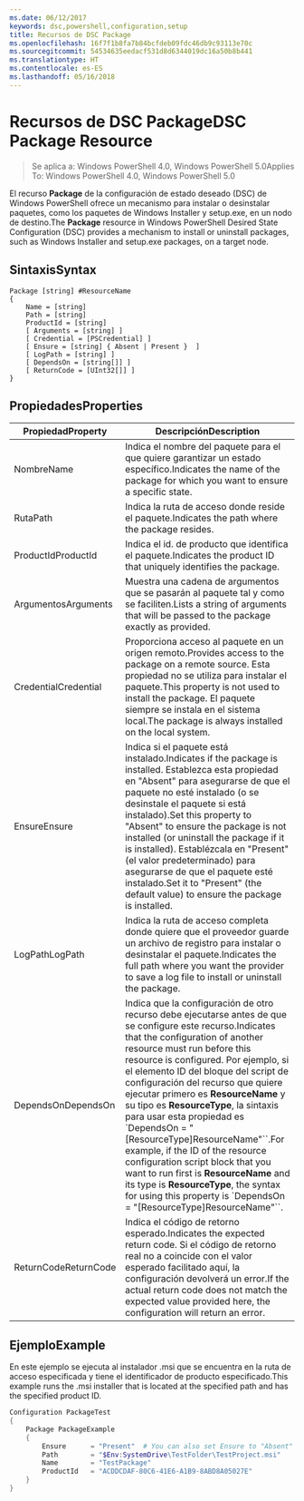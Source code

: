 ```yaml
---
ms.date: 06/12/2017
keywords: dsc,powershell,configuration,setup
title: Recursos de DSC Package
ms.openlocfilehash: 16f7f1b8fa7b84bcfdeb09fdc46db9c93113e70c
ms.sourcegitcommit: 54534635eedacf531d8d6344019dc16a50b8b441
ms.translationtype: HT
ms.contentlocale: es-ES
ms.lasthandoff: 05/16/2018
---
```

# <a name="dsc-package-resource"></a><span data-ttu-id="37d90-103">Recursos de DSC Package</span><span class="sxs-lookup"><span data-stu-id="37d90-103">DSC Package Resource</span></span>

> <span data-ttu-id="37d90-104">Se aplica a: Windows PowerShell 4.0, Windows PowerShell 5.0</span><span class="sxs-lookup"><span data-stu-id="37d90-104">Applies To: Windows PowerShell 4.0, Windows PowerShell 5.0</span></span>

<span data-ttu-id="37d90-105">El recurso **Package** de la configuración de estado deseado (DSC) de Windows PowerShell ofrece un mecanismo para instalar o desinstalar paquetes, como los paquetes de Windows Installer y setup.exe, en un nodo de destino.</span><span class="sxs-lookup"><span data-stu-id="37d90-105">The **Package** resource in Windows PowerShell Desired State Configuration (DSC) provides a mechanism to install or uninstall packages, such as Windows Installer and setup.exe packages, on a target node.</span></span>

## <a name="syntax"></a><span data-ttu-id="37d90-106">Sintaxis</span><span class="sxs-lookup"><span data-stu-id="37d90-106">Syntax</span></span>

```
Package [string] #ResourceName
{
    Name = [string]
    Path = [string]
    ProductId = [string]
    [ Arguments = [string] ]
    [ Credential = [PSCredential] ]
    [ Ensure = [string] { Absent | Present }  ]
    [ LogPath = [string] ]
    [ DependsOn = [string[]] ]
    [ ReturnCode = [UInt32[]] ]
}
```

## <a name="properties"></a><span data-ttu-id="37d90-107">Propiedades</span><span class="sxs-lookup"><span data-stu-id="37d90-107">Properties</span></span>
|  <span data-ttu-id="37d90-108">Propiedad</span><span class="sxs-lookup"><span data-stu-id="37d90-108">Property</span></span>  |  <span data-ttu-id="37d90-109">Descripción</span><span class="sxs-lookup"><span data-stu-id="37d90-109">Description</span></span>   |
|---|---|
| <span data-ttu-id="37d90-110">Nombre</span><span class="sxs-lookup"><span data-stu-id="37d90-110">Name</span></span>| <span data-ttu-id="37d90-111">Indica el nombre del paquete para el que quiere garantizar un estado específico.</span><span class="sxs-lookup"><span data-stu-id="37d90-111">Indicates the name of the package for which you want to ensure a specific state.</span></span>|
| <span data-ttu-id="37d90-112">Ruta</span><span class="sxs-lookup"><span data-stu-id="37d90-112">Path</span></span>| <span data-ttu-id="37d90-113">Indica la ruta de acceso donde reside el paquete.</span><span class="sxs-lookup"><span data-stu-id="37d90-113">Indicates the path where the package resides.</span></span>|
| <span data-ttu-id="37d90-114">ProductId</span><span class="sxs-lookup"><span data-stu-id="37d90-114">ProductId</span></span>| <span data-ttu-id="37d90-115">Indica el id. de producto que identifica el paquete.</span><span class="sxs-lookup"><span data-stu-id="37d90-115">Indicates the product ID that uniquely identifies the package.</span></span>|
| <span data-ttu-id="37d90-116">Argumentos</span><span class="sxs-lookup"><span data-stu-id="37d90-116">Arguments</span></span>| <span data-ttu-id="37d90-117">Muestra una cadena de argumentos que se pasarán al paquete tal y como se faciliten.</span><span class="sxs-lookup"><span data-stu-id="37d90-117">Lists a string of arguments that will be passed to the package exactly as provided.</span></span>|
| <span data-ttu-id="37d90-118">Credential</span><span class="sxs-lookup"><span data-stu-id="37d90-118">Credential</span></span>| <span data-ttu-id="37d90-119">Proporciona acceso al paquete en un origen remoto.</span><span class="sxs-lookup"><span data-stu-id="37d90-119">Provides access to the package on a remote source.</span></span> <span data-ttu-id="37d90-120">Esta propiedad no se utiliza para instalar el paquete.</span><span class="sxs-lookup"><span data-stu-id="37d90-120">This property is not used to install the package.</span></span> <span data-ttu-id="37d90-121">El paquete siempre se instala en el sistema local.</span><span class="sxs-lookup"><span data-stu-id="37d90-121">The package is always installed on the local system.</span></span>|
| <span data-ttu-id="37d90-122">Ensure</span><span class="sxs-lookup"><span data-stu-id="37d90-122">Ensure</span></span>| <span data-ttu-id="37d90-123">Indica si el paquete está instalado.</span><span class="sxs-lookup"><span data-stu-id="37d90-123">Indicates if the package is installed.</span></span> <span data-ttu-id="37d90-124">Establezca esta propiedad en "Absent" para asegurarse de que el paquete no esté instalado (o se desinstale el paquete si está instalado).</span><span class="sxs-lookup"><span data-stu-id="37d90-124">Set this property to "Absent" to ensure the package is not installed (or uninstall the package if it is installed).</span></span> <span data-ttu-id="37d90-125">Establézcala en "Present" (el valor predeterminado) para asegurarse de que el paquete esté instalado.</span><span class="sxs-lookup"><span data-stu-id="37d90-125">Set it to "Present" (the default value) to ensure the package is installed.</span></span>|
| <span data-ttu-id="37d90-126">LogPath</span><span class="sxs-lookup"><span data-stu-id="37d90-126">LogPath</span></span>| <span data-ttu-id="37d90-127">Indica la ruta de acceso completa donde quiere que el proveedor guarde un archivo de registro para instalar o desinstalar el paquete.</span><span class="sxs-lookup"><span data-stu-id="37d90-127">Indicates the full path where you want the provider to save a log file to install or uninstall the package.</span></span>|
| <span data-ttu-id="37d90-128">DependsOn</span><span class="sxs-lookup"><span data-stu-id="37d90-128">DependsOn</span></span> | <span data-ttu-id="37d90-129">Indica que la configuración de otro recurso debe ejecutarse antes de que se configure este recurso.</span><span class="sxs-lookup"><span data-stu-id="37d90-129">Indicates that the configuration of another resource must run before this resource is configured.</span></span> <span data-ttu-id="37d90-130">Por ejemplo, si el elemento ID del bloque del script de configuración del recurso que quiere ejecutar primero es **ResourceName** y su tipo es **ResourceType**, la sintaxis para usar esta propiedad es \`DependsOn = "[ResourceType]ResourceName"\`\`.</span><span class="sxs-lookup"><span data-stu-id="37d90-130">For example, if the ID of the resource configuration script block that you want to run first is **ResourceName** and its type is **ResourceType**, the syntax for using this property is \`DependsOn = "[ResourceType]ResourceName"\`\`.</span></span>|
| <span data-ttu-id="37d90-131">ReturnCode</span><span class="sxs-lookup"><span data-stu-id="37d90-131">ReturnCode</span></span>| <span data-ttu-id="37d90-132">Indica el código de retorno esperado.</span><span class="sxs-lookup"><span data-stu-id="37d90-132">Indicates the expected return code.</span></span> <span data-ttu-id="37d90-133">Si el código de retorno real no a coincide con el valor esperado facilitado aquí, la configuración devolverá un error.</span><span class="sxs-lookup"><span data-stu-id="37d90-133">If the actual return code does not match the expected value provided here, the configuration will return an error.</span></span>|

## <a name="example"></a><span data-ttu-id="37d90-134">Ejemplo</span><span class="sxs-lookup"><span data-stu-id="37d90-134">Example</span></span>

<span data-ttu-id="37d90-135">En este ejemplo se ejecuta al instalador .msi que se encuentra en la ruta de acceso especificada y tiene el identificador de producto especificado.</span><span class="sxs-lookup"><span data-stu-id="37d90-135">This example runs the .msi installer that is located at the specified path and has the specified product ID.</span></span>

```powershell
Configuration PackageTest
{
    Package PackageExample
    {
        Ensure      = "Present"  # You can also set Ensure to "Absent"
        Path        = "$Env:SystemDrive\TestFolder\TestProject.msi"
        Name        = "TestPackage"
        ProductId   = "ACDDCDAF-80C6-41E6-A1B9-8ABD8A05027E"
    }
}
```